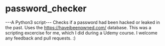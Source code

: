 # password_checker
---A Python3 script---
Checks if a password had been hacked or leaked in the past. Uses the https://haveibeenpwned.com/ database.
This was a scripting excercise for me, which I did during a Udemy course.
I welcome any feedback and pull requests. :) 

